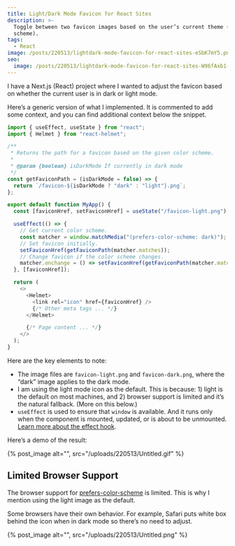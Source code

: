 ```yaml
---
title: Light/Dark Mode Favicon for React Sites
description: >-
  Toggle between two favicon images based on the user’s current theme (color
  scheme).
tags:
  - React
image: /posts/220513/lightdark-mode-favicon-for-react-sites-eSbK7mY5.png
seo:
  image: /posts/220513/lightdark-mode-favicon-for-react-sites-W96fAxb1--meta.png
---
```


I have a Next.js (React) project where I wanted to adjust the favicon based on whether the current user is in dark or light mode.

Here’s a generic version of what I implemented. It is commented to add some context, and you can find additional context below the snippet.

```js
import { useEffect, useState } from "react";
import { Helmet } from "react-helmet";

/**
 * Returns the path for a favicon based on the given color scheme.
 *
 * @param {boolean} isDarkMode If currently in dark mode
 */
const getFaviconPath = (isDarkMode = false) => {
  return `/favicon-${isDarkMode ? "dark" : "light"}.png`;
};

export default function MyApp() {
  const [faviconHref, setFaviconHref] = useState("/favicon-light.png");

  useEffect(() => {
    // Get current color scheme.
    const matcher = window.matchMedia("(prefers-color-scheme: dark)");
    // Set favicon initially.
    setFaviconHref(getFaviconPath(matcher.matches));
    // Change favicon if the color scheme changes.
    matcher.onchange = () => setFaviconHref(getFaviconPath(matcher.matches));
  }, [faviconHref]);

  return (
    <>
      <Helmet>
        <link rel="icon" href={faviconHref} />
        {/* Other meta tags ... */}
      </Helmet>

      {/* Page content ... */}
    </>
  );
}
```

Here are the key elements to note:

- The image files are `favicon-light.png` and `favicon-dark.png`, where the “dark” image applies to the dark mode.
- I am using the light mode icon as the default. This is because: 1) light is the default on most machines, and 2) browser support is limited and it’s the natural fallback. (More on this below.)
- `useEffect` is used to ensure that `window` is available. And it runs only when the component is mounted, updated, or is about to be unmounted. [Learn more about the effect hook](https://reactjs.org/docs/hooks-effect.html).

Here’s a demo of the result:

{% post_image alt="", src="/uploads/220513/Untitled.gif" %}

## Limited Browser Support

The browser support for [prefers-color-scheme](https://developer.mozilla.org/en-US/docs/Web/CSS/@media/prefers-color-scheme) is limited. This is why I mention using the light image as the default.

Some browsers have their own behavior. For example, Safari puts white box behind the icon when in dark mode so there’s no need to adjust.

{% post_image alt="", src="/uploads/220513/Untitled.png" %}
